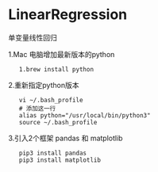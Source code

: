 # LinearRegression
单变量线性回归

1.Mac 电脑增加最新版本的python 
 
       1.brew install python
  
2.重新指定python版本
  
       vi ~/.bash_profile 
       # 添加这一行
       alias python="/usr/local/bin/python3"
       source ~/.bash_profile
 
3.引入2个框架 pandas 和 matplotlib
 
       pip3 install pandas
       pip3 install matplotlib

